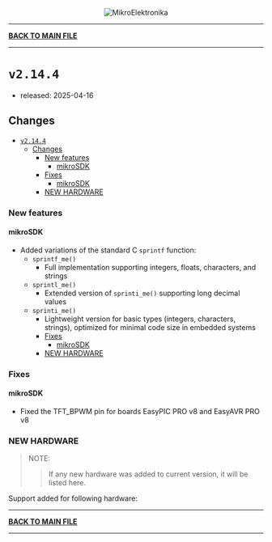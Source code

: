 <p align="center">
  <img src="http://www.mikroe.com/img/designs/beta/logo_small.png?raw=true" alt="MikroElektronika"/>
</p>

---

**[BACK TO MAIN FILE](../../changelog.md)**

---

# `v2.14.4`

+ released: 2025-04-16

## Changes

+ [`v2.14.4`](#v2144)
  + [Changes](#changes)
    + [New features](#new-features)
      + [mikroSDK](#mikrosdk)
    + [Fixes](#fixes)
      + [mikroSDK](#mikrosdk-1)
    + [NEW HARDWARE](#new-hardware)

### New features

#### mikroSDK

+ Added variations of the standard C `sprintf` function:
  + `sprintf_me()`
    + Full implementation supporting integers, floats, characters, and strings
  + `sprintl_me()`
    + Extended version of `sprinti_me()` supporting long decimal values
  + `sprinti_me()`
    + Lightweight version for basic types (integers, characters, strings), optimized for minimal code size in embedded systems
    + [Fixes](#fixes)
      + [mikroSDK](#mikrosdk)
    + [NEW HARDWARE](#new-hardware)

### Fixes

#### mikroSDK

+ Fixed the TFT_BPWM pin for boards EasyPIC PRO v8 and EasyAVR PRO v8

### NEW HARDWARE

> NOTE:
>> If any new hardware was added to current version, it will be listed here.

Support added for following hardware:

---

**[BACK TO MAIN FILE](../../changelog.md)**

---
